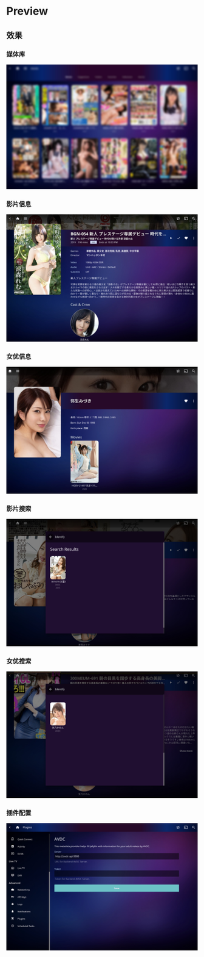 # Preview

## 效果

### 媒体库

![](media.jpg)

### 影片信息

![](video.jpg)

### 女优信息

![](actress.jpg)

### 影片搜索

![](search.jpg)

### 女优搜索

![](search_actress.jpg)

### 插件配置

![](config.jpg)
